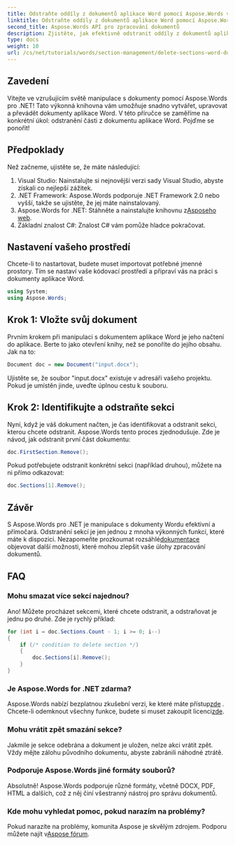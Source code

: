 ```yaml
---
title: Odstraňte oddíly z dokumentů aplikace Word pomocí Aspose.Words v .NET
linktitle: Odstraňte oddíly z dokumentů aplikace Word pomocí Aspose.Words v .NET
second_title: Aspose.Words API pro zpracování dokumentů
description: Zjistěte, jak efektivně odstranit oddíly z dokumentů aplikace Word pomocí Aspose.Words for .NET. Tento komplexní průvodce vás provede nezbytnými předpoklady.
type: docs
weight: 10
url: /cs/net/tutorials/words/section-management/delete-sections-word-document/
---
```

## Zavedení

Vítejte ve vzrušujícím světě manipulace s dokumenty pomocí Aspose.Words pro .NET! Tato výkonná knihovna vám umožňuje snadno vytvářet, upravovat a převádět dokumenty aplikace Word. V této příručce se zaměříme na konkrétní úkol: odstranění části z dokumentu aplikace Word. Pojďme se ponořit!

## Předpoklady

Než začneme, ujistěte se, že máte následující:

1. Visual Studio: Nainstalujte si nejnovější verzi sady Visual Studio, abyste získali co nejlepší zážitek.
2. .NET Framework: Aspose.Words podporuje .NET Framework 2.0 nebo vyšší, takže se ujistěte, že jej máte nainstalovaný.
3.  Aspose.Words for .NET: Stáhněte a nainstalujte knihovnu z[Asposeho web](https://releases.aspose.com/words/net/).
4. Základní znalost C#: Znalost C# vám pomůže hladce pokračovat.

## Nastavení vašeho prostředí

Chcete-li to nastartovat, budete muset importovat potřebné jmenné prostory. Tím se nastaví vaše kódovací prostředí a připraví vás na práci s dokumenty aplikace Word.

```csharp
using System;
using Aspose.Words;
```

## Krok 1: Vložte svůj dokument

Prvním krokem při manipulaci s dokumentem aplikace Word je jeho načtení do aplikace. Berte to jako otevření knihy, než se ponoříte do jejího obsahu. Jak na to:

```csharp
Document doc = new Document("input.docx");
```

Ujistěte se, že soubor "input.docx" existuje v adresáři vašeho projektu. Pokud je umístěn jinde, uveďte úplnou cestu k souboru.

## Krok 2: Identifikujte a odstraňte sekci

Nyní, když je váš dokument načten, je čas identifikovat a odstranit sekci, kterou chcete odstranit. Aspose.Words tento proces zjednodušuje. Zde je návod, jak odstranit první část dokumentu:

```csharp
doc.FirstSection.Remove();
```

Pokud potřebujete odstranit konkrétní sekci (například druhou), můžete na ni přímo odkazovat:

```csharp
doc.Sections[1].Remove();
```

## Závěr

 S Aspose.Words pro .NET je manipulace s dokumenty Wordu efektivní a přímočará. Odstranění sekcí je jen jednou z mnoha výkonných funkcí, které máte k dispozici. Nezapomeňte prozkoumat rozsáhlé[dokumentace](https://reference.aspose.com/words/net/) objevovat další možnosti, které mohou zlepšit vaše úlohy zpracování dokumentů.

## FAQ

### Mohu smazat více sekcí najednou?
Ano! Můžete procházet sekcemi, které chcete odstranit, a odstraňovat je jednu po druhé. Zde je rychlý příklad:

```csharp
for (int i = doc.Sections.Count - 1; i >= 0; i--)
{
    if (/* condition to delete section */)
    {
        doc.Sections[i].Remove();
    }
}
```

### Je Aspose.Words for .NET zdarma?
 Aspose.Words nabízí bezplatnou zkušební verzi, ke které máte přístup[zde](https://releases.aspose.com/) . Chcete-li odemknout všechny funkce, budete si muset zakoupit licenci[zde](https://purchase.aspose.com/buy).

### Mohu vrátit zpět smazání sekce?
Jakmile je sekce odebrána a dokument je uložen, nelze akci vrátit zpět. Vždy mějte zálohu původního dokumentu, abyste zabránili náhodné ztrátě.

### Podporuje Aspose.Words jiné formáty souborů?
Absolutně! Aspose.Words podporuje různé formáty, včetně DOCX, PDF, HTML a dalších, což z něj činí všestranný nástroj pro správu dokumentů.

### Kde mohu vyhledat pomoc, pokud narazím na problémy?
 Pokud narazíte na problémy, komunita Aspose je skvělým zdrojem. Podporu můžete najít v[Aspose fórum](https://forum.aspose.com/c/words/8).